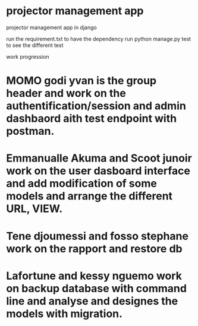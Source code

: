 # projector management app
 projector management app in django

 run the requirement.txt to have the dependency
 run python manage.py test to see the different test


 work progression
 # MOMO godi yvan is the group header and work on the authentification/session and admin dashbaord aith test endpoint with postman.
 # Emmanualle Akuma and Scoot junoir work on the user dasboard interface and add modification of some models and arrange the different URL, VIEW.
 # Tene djoumessi and fosso stephane work on the rapport and restore db
 # Lafortune and kessy nguemo  work on backup database with command line and analyse and designes the models with migration.
